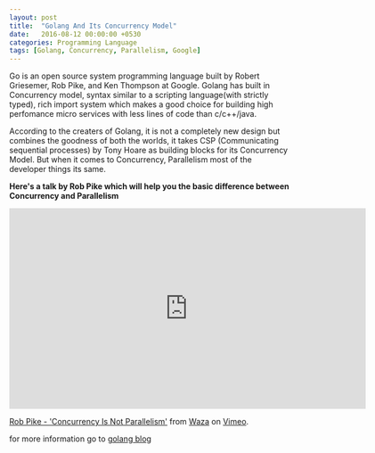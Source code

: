 ```yaml
---
layout: post
title:  "Golang And Its Concurrency Model"
date:   2016-08-12 00:00:00 +0530
categories: Programming Language
tags: [Golang, Concurrency, Parallelism, Google]
---
```


Go is an open source system programming language built by Robert Griesemer, Rob Pike, and Ken Thompson at Google.
Golang has built in Concurrency model, syntax similar to a scripting language(with strictly typed), rich import system which makes a good 
choice for building high perfomance micro services with less lines of code than c/c++/java.

According to the creaters of Golang, it is not a completely new design but combines the goodness of both the worlds, 
it takes CSP (Communicating sequential processes) by Tony Hoare as building blocks for its Concurrency Model. But when it comes to Concurrency, Parallelism
most of the developer things its same. 


**Here's a talk by Rob Pike which will help you the basic difference between Concurrency and Parallelism**

<iframe src="https://player.vimeo.com/video/49718712?color=a086ee&title=0&byline=0&portrait=0" width="640" height="360" frameborder="0" webkitallowfullscreen mozallowfullscreen allowfullscreen></iframe>
<p><a href="https://vimeo.com/49718712">Rob Pike - &#039;Concurrency Is Not Parallelism&#039;</a> from <a href="https://vimeo.com/herokuwaza">Waza</a> on <a href="https://vimeo.com">Vimeo</a>.</p>


for more information go to [golang blog](https://blog.golang.org/concurrency-is-not-parallelism)

<script>
  (function(i,s,o,g,r,a,m){i['GoogleAnalyticsObject']=r;i[r]=i[r]||function(){
  (i[r].q=i[r].q||[]).push(arguments)},i[r].l=1*new Date();a=s.createElement(o),
  m=s.getElementsByTagName(o)[0];a.async=1;a.src=g;m.parentNode.insertBefore(a,m)
  })(window,document,'script','https://www.google-analytics.com/analytics.js','ga');

  ga('create', 'UA-42894049-2', 'auto');
  ga('send', 'pageview', location.pathname);

</script>